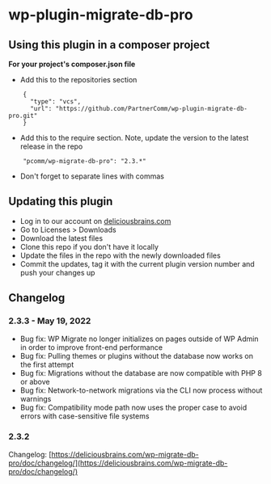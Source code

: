 # wp-plugin-migrate-db-pro

## Using this plugin in a composer project

**For your project's composer.json file**
* Add this to the repositories section
```
    {
      "type": "vcs",
      "url": "https://github.com/PartnerComm/wp-plugin-migrate-db-pro.git"
    }
```

* Add this to the require section. Note, update the version to the latest release in the repo
```
    "pcomm/wp-migrate-db-pro": "2.3.*"
```
* Don't forget to separate lines with commas

## Updating this plugin
* Log in to our account on [deliciousbrains.com](https://deliciousbrains.com/)
* Go to Licenses > Downloads
* Download the latest files
* Clone this repo if you don't have it locally
* Update the files in the repo with the newly downloaded files
* Commit the updates, tag it with the current plugin version number and push your changes up

## Changelog
### 2.3.3 - May 19, 2022
- Bug fix: WP Migrate no longer initializes on pages outside of WP Admin in order to improve front-end performance
- Bug fix: Pulling themes or plugins without the database now works on the first attempt
- Bug fix: Migrations without the database are now compatible with PHP 8 or above
- Bug fix: Network-to-network migrations via the CLI now process without warnings
- Bug fix: Compatibility mode path now uses the proper case to avoid errors with case-sensitive file systems
### 2.3.2
Changelog: [https://deliciousbrains.com/wp-migrate-db-pro/doc/changelog/](https://deliciousbrains.com/wp-migrate-db-pro/doc/changelog/)